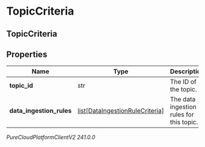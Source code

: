 # TopicCriteria

## TopicCriteria

## Properties

|Name | Type | Description | Notes|
|------------ | ------------- | ------------- | -------------|
| **topic_id** | str | The ID of the topic. | |
| **data_ingestion_rules** | [list[DataIngestionRuleCriteria]](DataIngestionRuleCriteria) | The data ingestion rules for this topic. | |



_PureCloudPlatformClientV2 241.0.0_
